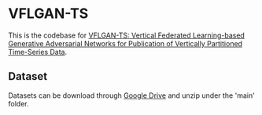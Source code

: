 # VFLGAN-TS

This is the codebase for [VFLGAN-TS: Vertical Federated Learning-based Generative Adversarial Networks for Publication of Vertically Partitioned Time-Series Data](http://arxiv.org/abs/2409.03612).

## Dataset

Datasets can be download through [Google Drive](https://drive.google.com/file/d/1zXLUjkdHURKmtI9HRpNv83_Ea4vkTkwf/view?usp=drive_link) and unzip under the 'main' folder.
